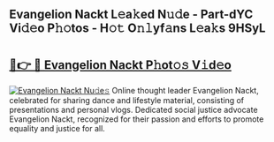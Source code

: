 ## Evangelion Nackt L𝚎a𝚔ed N𝚞𝚍e - Part-dYC Vi𝚍𝚎o P𝚑𝚘tos - H𝚘𝚝 O𝚗𝚕yf𝚊ns L𝚎a𝚔s 9HSyL

# <h2><a href="http://kfe9x2.oniu.top/?m=Evangelion+Nackt">🔗👉 🔴 Evangelion Nackt P𝚑ot𝚘𝚜 V𝚒d𝚎o</a></h2>

[![Evangelion Nackt Nu𝚍e𝚜](https://i.imgur.com/0qMVB7G.gif)](http://kfe9x2.oniu.top/?m=Evangelion+Nackt)
Online thought leader Evangelion Nackt, celebrated for sharing dance and lifestyle material, consisting of presentations and personal vlogs. Dedicated social justice advocate Evangelion Nackt, recognized for their passion and efforts to promote equality and justice for all.  
